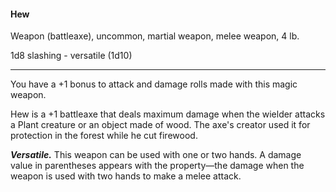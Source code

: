 #### Hew

Weapon (battleaxe), uncommon, martial weapon, melee weapon, 4 lb.

1d8 slashing  - versatile (1d10)

---

You have a +1 bonus to attack and damage rolls made with this magic weapon.

Hew is a +1 battleaxe that deals maximum damage when the wielder attacks a Plant creature or an object made of wood. The axe's creator used it for protection in the forest while he cut firewood.

***Versatile.*** This weapon can be used with one or two hands. A damage value in parentheses appears with the property—the damage when the weapon is used with two hands to make a melee attack.